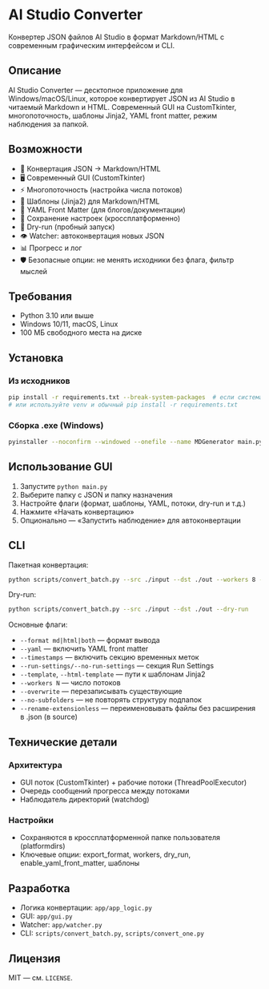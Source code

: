 # AI Studio Converter

Конвертер JSON файлов AI Studio в формат Markdown/HTML с современным графическим интерфейсом и CLI.

## Описание

AI Studio Converter — десктопное приложение для Windows/macOS/Linux, которое конвертирует JSON из AI Studio в читаемый Markdown и HTML. Современный GUI на CustomTkinter, многопоточность, шаблоны Jinja2, YAML front matter, режим наблюдения за папкой.

## Возможности

- 🎯 Конвертация JSON → Markdown/HTML
- 🖥️ Современный GUI (CustomTkinter)
- ⚡ Многопоточность (настройка числа потоков)
- 🧩 Шаблоны (Jinja2) для Markdown/HTML
- 🧾 YAML Front Matter (для блогов/документации)
- 💾 Сохранение настроек (кроссплатформенно)
- 🧪 Dry-run (пробный запуск)
- 👁️ Watcher: автоконвертация новых JSON
- 📊 Прогресс и лог
- 🛡️ Безопасные опции: не менять исходники без флага, фильтр мыслей

## Требования

- Python 3.10 или выше
- Windows 10/11, macOS, Linux
- 100 МБ свободного места на диске

## Установка

### Из исходников

```bash
pip install -r requirements.txt --break-system-packages  # если система управляет Python
# или используйте venv и обычный pip install -r requirements.txt
```

### Сборка .exe (Windows)

```bash
pyinstaller --noconfirm --windowed --onefile --name MDGenerator main.py
```

## Использование GUI

1. Запустите `python main.py`
2. Выберите папку с JSON и папку назначения
3. Настройте флаги (формат, шаблоны, YAML, потоки, dry-run и т.д.)
4. Нажмите «Начать конвертацию»
5. Опционально — «Запустить наблюдение» для автоконвертации

## CLI

Пакетная конвертация:

```bash
python scripts/convert_batch.py --src ./input --dst ./out --workers 8 --format both --yaml --overwrite
```

Dry-run:

```bash
python scripts/convert_batch.py --src ./input --dst ./out --dry-run
```

Основные флаги:
- `--format md|html|both` — формат вывода
- `--yaml` — включить YAML front matter
- `--timestamps` — включить секцию временных меток
- `--run-settings/--no-run-settings` — секция Run Settings
- `--template`, `--html-template` — пути к шаблонам Jinja2
- `--workers N` — число потоков
- `--overwrite` — перезаписывать существующие
- `--no-subfolders` — не повторять структуру подпапок
- `--rename-extensionless` — переименовывать файлы без расширения в .json (в source)

## Технические детали

### Архитектура

- GUI поток (CustomTkinter) + рабочие потоки (ThreadPoolExecutor)
- Очередь сообщений прогресса между потоками
- Наблюдатель директорий (watchdog)

### Настройки

- Сохраняются в кроссплатформенной папке пользователя (platformdirs)
- Ключевые опции: export_format, workers, dry_run, enable_yaml_front_matter, шаблоны

## Разработка

- Логика конвертации: `app/app_logic.py`
- GUI: `app/gui.py`
- Watcher: `app/watcher.py`
- CLI: `scripts/convert_batch.py`, `scripts/convert_one.py`

## Лицензия

MIT — см. `LICENSE`.
